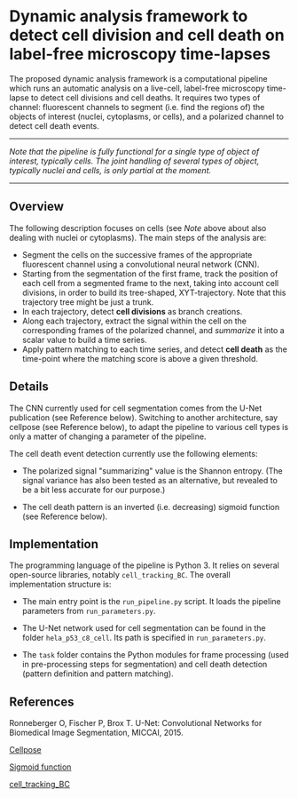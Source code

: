 # Dynamic analysis framework to detect cell division and cell death on label-free microscopy time-lapses

The proposed dynamic analysis framework is a computational pipeline which runs an automatic analysis on a live-cell, label-free microscopy time-lapse to detect cell divisions and cell deaths. It requires two types of channel: fluorescent channels to segment (i.e. find the regions of) the objects of interest (nuclei, cytoplasms, or cells), and a polarized channel to detect cell death events.

___
*Note that the pipeline is fully functional for a single type of object of interest, typically cells. The joint handling of several types of object, typically nuclei and cells, is only partial at the moment.*
___



## Overview

The following description focuses on cells (see *Note* above about also dealing with nuclei or cytoplasms). The main steps of the analysis are:

- Segment the cells on the successive frames of the appropriate fluorescent channel using a convolutional neural network (CNN).
- Starting from the segmentation of the first frame, track the position of each cell from a segmented frame to the next, taking into account cell divisions, in order to build its tree-shaped, XYT-trajectory. Note that this trajectory tree might be just a trunk.
- In each trajectory, detect **cell divisions** as branch creations.
- Along each trajectory, extract the signal within the cell on the corresponding frames of the polarized channel, and *summarize* it into a scalar value to build a time series.
- Apply pattern matching to each time series, and detect **cell death** as the time-point where the matching score is above a given threshold.



## Details

The CNN currently used for cell segmentation comes from the U-Net publication (see Reference below). Switching to another architecture, say cellpose (see Reference below), to adapt the pipeline to various cell types is only a matter of changing a parameter of the pipeline.

The cell death event detection currently use the following elements:

- The polarized signal "summarizing" value is the Shannon entropy. (The signal variance has also been tested as an alternative, but revealed to be a bit less accurate for our purpose.)

- The cell death pattern is an inverted (i.e. decreasing) sigmoid function (see Reference below).



## Implementation

The programming language of the pipeline is Python 3. It relies on several open-source libraries, notably ``cell_tracking_BC``. The overall implementation structure is:

- The main entry point is the ``run_pipeline.py`` script. It loads the pipeline parameters from ``run_parameters.py``.

- The U-Net network used for cell segmentation can be found in the folder ``hela_p53_c8_cell``. Its path is specified in ``run_parameters.py``.

- The ``task`` folder contains the Python modules for frame processing (used in pre-processing steps for segmentation) and cell death detection (pattern definition and pattern matching).



## References

Ronneberger O, Fischer P, Brox T. U-Net: Convolutional Networks for Biomedical Image Segmentation, MICCAI, 2015.

[Cellpose](https://cellpose.readthedocs.io/en/latest/)

[Sigmoid function](https://en.wikipedia.org/wiki/Sigmoid_function)

[cell_tracking_BC](https://pypi.org/project/cell-tracking-bc/)
